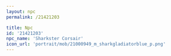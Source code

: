```yaml
---
layout: npc
permalink: /21421203

title: Npc
id: '21421203'
npc_name: 'Sharkster Corsair'
icon_url: 'portrait/mob/21000949_m_sharkgladiatorblue_p.png'
---
```

